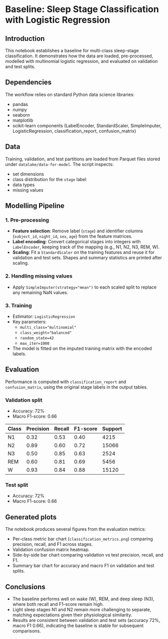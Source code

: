 # Baseline: Sleep Stage Classification with Logistic Regression

## Introduction
This notebook establishes a baseline for multi-class sleep-stage classification. It demonstrates how the data are loaded, pre-processed, modelled with multinomial logistic regression, and evaluated on validation and test splits.

## Dependencies
The workflow relies on standard Python data science libraries:
- pandas
- numpy
- seaborn
- matplotlib
- scikit-learn components (LabelEncoder, StandardScaler, SimpleImputer, LogisticRegression, classification_report, confusion_matrix)

## Data
Training, validation, and test partitions are loaded from Parquet files stored under `datalake/data-for-model`. The script inspects:
- set dimensions
- class distribution for the `stage` label
- data types
- missing values

## Modelling Pipeline

### 1. Pre-processing
- **Feature selection**: Remove label (`stage`) and identifier columns (`subject_id`, `night_id`, `sex`, `age`) from the feature matrices.
- **Label encoding**: Convert categorical stages into integers with `LabelEncoder`, keeping track of the mapping (e.g., N1, N2, N3, REM, W).
- **Scaling**: Fit a `StandardScaler` on the training features and reuse it for validation and test sets. Shapes and summary statistics are printed after scaling.

### 2. Handling missing values
- Apply `SimpleImputer(strategy="mean")` to each scaled split to replace any remaining NaN values.

### 3. Training
- Estimator: `LogisticRegression`
- Key parameters:
  - `multi_class="multinomial"`
  - `class_weight="balanced"`
  - `random_state=42`
  - `max_iter=1000`
- The model is fitted on the imputed training matrix with the encoded labels.

## Evaluation
Performance is computed with `classification_report` and `confusion_matrix`, using the original stage labels in the output tables.

### Validation split
- Accuracy: 72%
- Macro F1-score: 0.66

| Class | Precision | Recall | F1-score | Support |
|-------|-----------|--------|----------|---------|
| N1    | 0.32      | 0.53   | 0.40     | 4215    |
| N2    | 0.89      | 0.60   | 0.72     | 15066   |
| N3    | 0.50      | 0.85   | 0.63     | 2524    |
| REM   | 0.60      | 0.81   | 0.69     | 5456    |
| W     | 0.93      | 0.84   | 0.88     | 15120   |

### Test split
- Accuracy: 72%
- Macro F1-score: 0.66

## Generated plots
The notebook produces several figures from the evaluation metrics:
- Per-class metric bar chart (`classification_metrics.png`) comparing precision, recall, and F1 across stages.
- Validation confusion matrix heatmap.
- Side-by-side bar chart comparing validation vs test precision, recall, and F1.
- Summary bar chart for accuracy and macro F1 on validation and test splits.

## Conclusions
- The baseline performs well on wake (W), REM, and deep sleep (N3), where both recall and F1-score remain high.
- Light sleep stages N1 and N2 remain more challenging to separate, matching expectations given their physiological similarity.
- Results are consistent between validation and test sets (accuracy 72%, macro F1 0.66), indicating the baseline is stable for subsequent comparisons.
